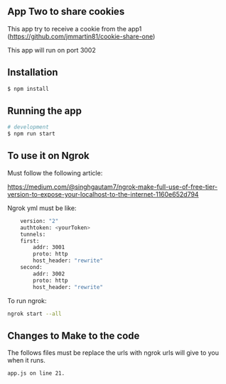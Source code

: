 
## App Two to share cookies

This app try to receive a cookie from the app1 (https://github.com/jmmartin81/cookie-share-one)

This app will run on port 3002

## Installation

```bash
$ npm install
```

## Running the app

```bash
# development
$ npm run start

```

## To use it on Ngrok 

Must follow the following article:

https://medium.com/@singhgautam7/ngrok-make-full-use-of-free-tier-version-to-expose-your-localhost-to-the-internet-1160e652d794

Ngrok yml must be like:

```bash
    version: "2"
    authtoken: <yourToken>
    tunnels:
    first:
        addr: 3001
        proto: http 
        host_header: "rewrite"
    second:
        addr: 3002
        proto: http
        host_header: "rewrite"
```

To run ngrok:
```bash
ngrok start --all
```

## Changes to Make to the code 

The follows files must be replace the urls with ngrok urls will give to you when it runs.

```bash 
app.js on line 21.
```